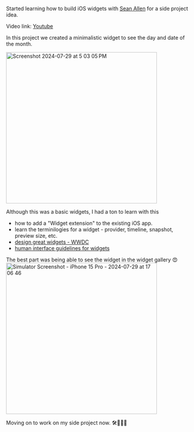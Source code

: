 Started learning how to build iOS widgets with [Sean Allen](https://www.youtube.com/watch?v=jucm6e9M6LA) for a side project idea.

Video link: [Youtube](https://www.youtube.com/watch?v=jucm6e9M6LA)

In this project we created a minimalistic widget to see the day and date of the month.

<img width="410" alt="Screenshot 2024-07-29 at 5 03 05 PM" src="https://github.com/user-attachments/assets/ff5b7cdc-beed-45e0-a9ab-f3eb46740e94">

Although this was a basic widgets, I had a ton to learn with this
- how to add a "Widget extension" to the existing iOS app.
- learn the terminilogies for a widget - provider, timeline, snapshot, preview size, etc.
- [design great widgets - WWDC](https://developer.apple.com/videos/play/wwdc2020/10103/)
- [human interface guidelines for widgets](https://developer.apple.com/design/human-interface-guidelines/widgets)

The best part was being able to see the widget in the widget gallery 😍
<img width="410" alt="Simulator Screenshot - iPhone 15 Pro - 2024-07-29 at 17 06 46" src="https://github.com/user-attachments/assets/dde21961-c73b-49d2-876a-e425a247d02a">

Moving on to work on my side project now. 🛠️👨🏻‍💻

